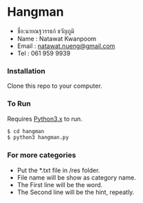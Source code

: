 # Hangman
- ชื่อ:นายณฐวรรธก์ ขวัญภูมิ
- Name : Natawat Kwanpoom
- Email : natawat.nueng@gmail.com
- Tel : 061 959 9939


### Installation
Clone this repo to your computer.

### To Run
Requires [Python3.x](https://www.python.org/downloads/) to run.
```sh
$ cd hangman
$ python3 hangman.py
```

### For more categories
- Put the *.txt file in /res folder.
- File name will be show as category name.
- The First line will be the word.
- The Second line will be the hint, repeatly.


 
